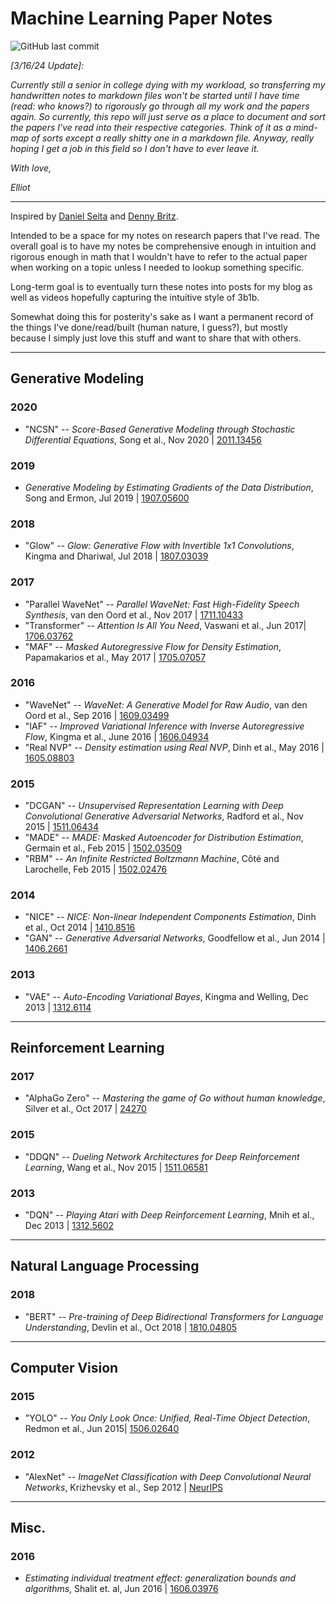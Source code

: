 # Machine Learning Paper Notes
![GitHub last commit](https://img.shields.io/github/last-commit/elliothha/paper-notes)

*[3/16/24 Update]:* 

*Currently still a senior in college dying with my workload, so transferring my handwritten notes to markdown files won't be started until I have time (read: who knows?) to rigorously go through all my work and the papers again. So currently, this repo will just serve as a place to document and sort the papers I've read into their respective categories. Think of it as a mind-map of sorts except a really shitty one in a markdown file. Anyway, really hoping I get a job in this field so I don't have to ever leave it.*

*With love,*

*Elliot*

---

Inspired by [Daniel Seita](https://github.com/DanielTakeshi/Paper_Notes) and [Denny Britz](https://github.com/dennybritz/deeplearning-papernotes).

Intended to be a space for my notes on research papers that I've read. The overall goal is to have my notes be comprehensive enough in intuition and rigorous enough in math that I wouldn't have to refer to the actual paper when working on a topic unless I needed to lookup something specific. 

Long-term goal is to eventually turn these notes into posts for my blog as well as videos hopefully capturing the intuitive style of 3b1b. 

Somewhat doing this for posterity's sake as I want a permanent record of the things I've done/read/built (human nature, I guess?), but mostly because I simply just love this stuff and want to share that with others.

---

## Generative Modeling

### 2020
- "NCSN" -- *Score-Based Generative Modeling through Stochastic Differential Equations*, Song et al., Nov 2020 | [2011.13456](https://arxiv.org/abs/2011.13456)

### 2019
- *Generative Modeling by Estimating Gradients of the Data Distribution*, Song and Ermon, Jul 2019 | [1907.05600](https://arxiv.org/abs/1907.05600)

### 2018
- "Glow" -- *Glow: Generative Flow with Invertible 1x1 Convolutions*, Kingma and Dhariwal, Jul 2018 | [1807.03039](https://arxiv.org/abs/1807.03039)

### 2017
- "Parallel WaveNet" -- *Parallel WaveNet: Fast High-Fidelity Speech Synthesis*, van den Oord et al., Nov 2017 | [1711.10433](https://arxiv.org/abs/1711.10433)
- "Transformer" -- *Attention Is All You Need*, Vaswani et al., Jun 2017| [1706.03762](https://arxiv.org/abs/1706.03762)
- "MAF" -- *Masked Autoregressive Flow for Density Estimation*, Papamakarios et al., May 2017 | [1705.07057](https://arxiv.org/abs/1705.07057)

### 2016
- "WaveNet" -- *WaveNet: A Generative Model for Raw Audio*, van den Oord et al., Sep 2016 | [1609.03499](https://arxiv.org/abs/1609.03499)
- "IAF" -- *Improved Variational Inference with Inverse Autoregressive Flow*, Kingma et al., June 2016 | [1606.04934](https://arxiv.org/abs/1606.04934)
- "Real NVP" -- *Density estimation using Real NVP*, Dinh et al., May 2016 | [1605.08803](https://arxiv.org/abs/1605.08803)

### 2015
- "DCGAN" -- *Unsupervised Representation Learning with Deep Convolutional Generative Adversarial Networks*, Radford et al., Nov 2015 | [1511.06434](https://arxiv.org/abs/1511.06434)
- "MADE" -- *MADE: Masked Autoencoder for Distribution Estimation*, Germain et al., Feb 2015 | [1502.03509](https://arxiv.org/abs/1502.03509)
- "RBM" -- *An Infinite Restricted Boltzmann Machine*, Côté and Larochelle, Feb 2015 | [1502.02476](https://arxiv.org/abs/1502.02476)

### 2014
- "NICE" -- *NICE: Non-linear Independent Components Estimation*, Dinh et al., Oct 2014 | [1410.8516](https://arxiv.org/abs/1410.8516)
- "GAN" -- *Generative Adversarial Networks*, Goodfellow et al., Jun 2014 | [1406.2661](https://arxiv.org/abs/1406.2661)

### 2013
- "VAE" -- *Auto-Encoding Variational Bayes*, Kingma and Welling, Dec 2013 | [1312.6114](https://arxiv.org/abs/1312.6114)

---

## Reinforcement Learning

### 2017
- "AlphaGo Zero" -- *Mastering the game of Go without human knowledge*, Silver et al., Oct 2017 | [24270](https://www.nature.com/articles/nature24270)

### 2015
- "DDQN" -- *Dueling Network Architectures for Deep Reinforcement Learning*, Wang et al., Nov 2015 | [1511.06581](https://arxiv.org/abs/1511.06581)

### 2013
- "DQN" -- *Playing Atari with Deep Reinforcement Learning*, Mnih et al., Dec 2013 | [1312.5602](https://arxiv.org/abs/1312.5602)

---

## Natural Language Processing

### 2018
- "BERT" -- *Pre-training of Deep Bidirectional Transformers for Language Understanding*, Devlin et al., Oct 2018 | [1810.04805](https://arxiv.org/abs/1810.04805)

---

## Computer Vision
### 2015
- "YOLO" -- *You Only Look Once: Unified, Real-Time Object Detection*, Redmon et al., Jun 2015| [1506.02640](https://arxiv.org/abs/1506.02640)

### 2012
- "AlexNet" -- *ImageNet Classification with Deep Convolutional Neural Networks*, Krizhevsky et al., Sep 2012 | [NeurIPS](https://papers.nips.cc/paper_files/paper/2012/hash/c399862d3b9d6b76c8436e924a68c45b-Abstract.html)

---

## Misc.

### 2016
- *Estimating individual treatment effect: generalization bounds and algorithms*, Shalit et. al, Jun 2016 | [1606.03976](https://arxiv.org/abs/1606.03976)
